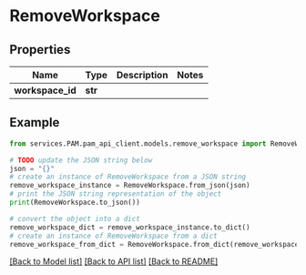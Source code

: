 # RemoveWorkspace


## Properties

Name | Type | Description | Notes
------------ | ------------- | ------------- | -------------
**workspace_id** | **str** |  | 

## Example

```python
from services.PAM.pam_api_client.models.remove_workspace import RemoveWorkspace

# TODO update the JSON string below
json = "{}"
# create an instance of RemoveWorkspace from a JSON string
remove_workspace_instance = RemoveWorkspace.from_json(json)
# print the JSON string representation of the object
print(RemoveWorkspace.to_json())

# convert the object into a dict
remove_workspace_dict = remove_workspace_instance.to_dict()
# create an instance of RemoveWorkspace from a dict
remove_workspace_from_dict = RemoveWorkspace.from_dict(remove_workspace_dict)
```
[[Back to Model list]](../README.md#documentation-for-models) [[Back to API list]](../README.md#documentation-for-api-endpoints) [[Back to README]](../README.md)


